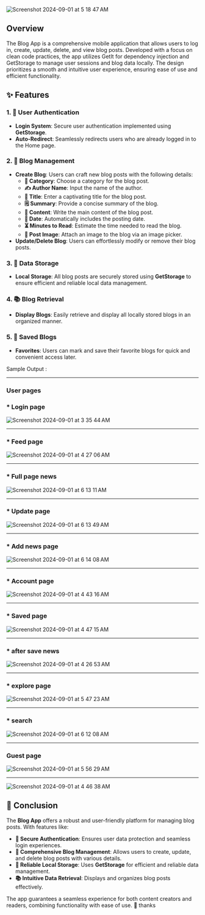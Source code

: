 
![Screenshot 2024-09-01 at 5 18 47 AM](https://github.com/user-attachments/assets/6d1503d1-1f1c-4366-a7d8-17a99ede2b37)

## **Overview**

The Blog App is a comprehensive mobile application that allows users to log in, create, update, delete, and view blog posts. Developed with a focus on clean code practices, the app utilizes GetIt for dependency injection and GetStorage to manage user sessions and blog data locally. The design prioritizes a smooth and intuitive user experience, ensuring ease of use and efficient functionality.

## **✨ Features**

### 1. **🔐 User Authentication**
- **Login System**: Secure user authentication implemented using **GetStorage**.
- **Auto-Redirect**: Seamlessly redirects users who are already logged in to the Home page.

### 2. **📝 Blog Management**
- **Create Blog**: Users can craft new blog posts with the following details:
  - **📂 Category**: Choose a category for the blog post.
  - **✍️ Author Name**: Input the name of the author.
  - **📰 Title**: Enter a captivating title for the blog post.
  - **🗒️ Summary**: Provide a concise summary of the blog.
  - **📜 Content**: Write the main content of the blog post.
  - **📅 Date**: Automatically includes the posting date.
  - **⏳ Minutes to Read**: Estimate the time needed to read the blog.
  - **📸 Post Image**: Attach an image to the blog via an image picker.
- **Update/Delete Blog**: Users can effortlessly modify or remove their blog posts.

### 3. **💾 Data Storage**
- **Local Storage**: All blog posts are securely stored using **GetStorage** to ensure efficient and reliable local data management.

### 4. **📚 Blog Retrieval**
- **Display Blogs**: Easily retrieve and display all locally stored blogs in an organized manner.

### 5. **🌟 Saved Blogs**
- **Favorites**: Users can mark and save their favorite blogs for quick and convenient access later.

Sample Output :

*********************************************************************************************************
### User pages 
   ### * Login page 
![Screenshot 2024-09-01 at 3 35 44 AM](https://github.com/user-attachments/assets/cbe1e9c6-cca5-4391-be02-ee87a9e36c48)
________________________________________________________________________________________________________
### * Feed page 
![Screenshot 2024-09-01 at 4 27 06 AM](https://github.com/user-attachments/assets/723f977f-f41c-4c0c-a770-e6f8f0e2c2a8)
________________________________________________________________________________________________________
### * Full page news
![Screenshot 2024-09-01 at 6 13 11 AM](https://github.com/user-attachments/assets/bba192c8-0743-4163-be4f-0fc4282ed1a7)
________________________________________________________________________________________________________
### * Update page
![Screenshot 2024-09-01 at 6 13 49 AM](https://github.com/user-attachments/assets/8cc187ca-b2e4-488d-8b4e-d2ec639a9970)
________________________________________________________________________________________________________
### * Add news page
![Screenshot 2024-09-01 at 6 14 08 AM](https://github.com/user-attachments/assets/bc467c3b-3062-41aa-bc9d-90e9fa13e3d9)
________________________________________________________________________________________________________
### * Account  page 
![Screenshot 2024-09-01 at 4 43 16 AM](https://github.com/user-attachments/assets/b87fec53-5f89-4169-b267-bf0deb9ce35d)
________________________________________________________________________________________________________
### * Saved  page 
![Screenshot 2024-09-01 at 4 47 15 AM](https://github.com/user-attachments/assets/c2a149e7-b026-414a-8a63-d7178cb60664) 
________________________________________________________________________________________________________
### * after save news 
![Screenshot 2024-09-01 at 4 26 53 AM](https://github.com/user-attachments/assets/85629c33-f327-49ba-8a39-0336534614c7)
________________________________________________________________________________________________________
### * explore  page 
![Screenshot 2024-09-01 at 5 47 23 AM](https://github.com/user-attachments/assets/2bc32ce2-fb21-40b2-95b7-2ca879e122a1)
________________________________________________________________________________________________________
### * search 
![Screenshot 2024-09-01 at 6 12 08 AM](https://github.com/user-attachments/assets/3768c1aa-6f74-4c98-b4ae-d12f7ca9c6d4)
________________________________________________________________________________________________________


### Guest page

![Screenshot 2024-09-01 at 5 56 29 AM](https://github.com/user-attachments/assets/b73cdcfe-2b66-43fc-b767-e6dd99ee2571)
________________________________________________________________________________________________________
![Screenshot 2024-09-01 at 4 46 38 AM](https://github.com/user-attachments/assets/f76ed487-5a45-49c7-8328-b291962758a6)


## **🚀 Conclusion**

The **Blog App** offers a robust and user-friendly platform for managing blog posts. With features like:

- **🔐 Secure Authentication**: Ensures user data protection and seamless login experiences.
- **📝 Comprehensive Blog Management**: Allows users to create, update, and delete blog posts with various details.
- **💾 Reliable Local Storage**: Uses **GetStorage** for efficient and reliable data management.
- **📚 Intuitive Data Retrieval**: Displays and organizes blog posts effectively.

The app guarantees a seamless experience for both content creators and readers, combining functionality with ease of use. 🌟
thanks 








